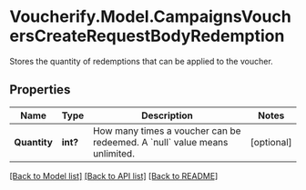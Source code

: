 # Voucherify.Model.CampaignsVouchersCreateRequestBodyRedemption
Stores the quantity of redemptions that can be applied to the voucher.

## Properties

Name | Type | Description | Notes
------------ | ------------- | ------------- | -------------
**Quantity** | **int?** | How many times a voucher can be redeemed. A &#x60;null&#x60; value means unlimited. | [optional] 

[[Back to Model list]](../README.md#documentation-for-models) [[Back to API list]](../README.md#documentation-for-api-endpoints) [[Back to README]](../README.md)

